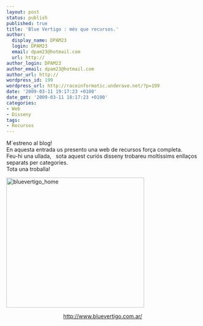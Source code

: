 ```yaml
---
layout: post
status: publish
published: true
title: 'Blue Vertigo : més que recursos.'
author:
  display_name: DPAM23
  login: DPAM23
  email: dpam23@hotmail.com
  url: http://
author_login: DPAM23
author_email: dpam23@hotmail.com
author_url: http://
wordpress_id: 199
wordpress_url: http://racoinformatic.underave.net/?p=199
date: '2009-03-11 19:17:23 +0100'
date_gmt: '2009-03-11 18:17:23 +0100'
categories:
- Web
- Disseny
tags:
- Recursos
---
```

<p>M´estreno al blog!<br />
En aquesta entrada us presento una web de recursos força completa.<br />
Feu-hi una ullada,   sota aquest curiós disseny trobareu moltíssims enllaços separats per categories.<br />
Tota una troballa!</p>
<p><a title="Blue Vertigo" href="http://www.bluevertigo.com.ar/" target="_blank"><img class="aligncenter size-full wp-image-200" title="bluevertigo_home" src="http://racoinformatic.underave.net/wp-content/uploads/2009/03/bluevertigo_home.gif" alt="bluevertigo_home" width="360" height="340" /></a></p>
<p style="text-align: center;"><a href="http://www.bluevertigo.com.ar/" target="_blank">http://www.bluevertigo.com.ar/</a></p>
